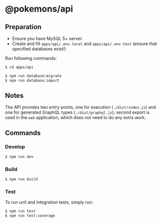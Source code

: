 # @pokemons/api

## Preparation

- Ensure you have MySQL 5+ server.
- Create and fill `apps/api/.env.local` and `apps/api/.env.test` (ensure that specified databases exist!)
 
Run following commands:

```bash
$ cd apps/api

$ npm run database:migrate
$ npm run database:import
```

## Notes

The API provides two entry points, one for execution (`./dist/index.js`) and one for generated GraphQL types (`./dist/graphql.js`); 
second export is used in the `web` application, which does not need to do any extra work. 

## Commands

### Develop

```bash
$ npm run dev
```

### Build

```bash
$ npm run build
```

### Test

To run unit and integration tests, simply run:

```bash
$ npm run test
$ npm run test:coverage
```

